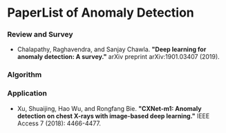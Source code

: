 # PaperList of Anomaly Detection

### Review and Survey
+ Chalapathy, Raghavendra, and Sanjay Chawla. **"Deep learning for anomaly detection: A survey."** arXiv preprint arXiv:1901.03407 (2019).

### Algorithm


### Application
+ Xu, Shuaijing, Hao Wu, and Rongfang Bie. **"CXNet-m1: Anomaly detection on chest X-rays with image-based deep learning."** IEEE Access 7 (2018): 4466-4477.